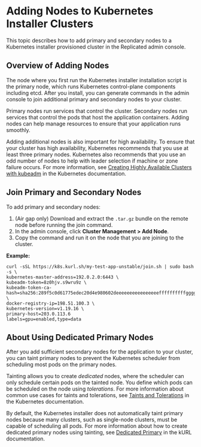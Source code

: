 # Adding Nodes to Kubernetes Installer Clusters

This topic describes how to add primary and secondary nodes to a Kubernetes installer provisioned cluster in the Replicated admin console.

## Overview of Adding Nodes

The node where you first run the Kubernetes installer installation script is the primary node, which runs Kubernetes control-plane components including etcd. After you install, you can generate commands in the admin console to join additional primary and secondary nodes to your cluster.

Primary nodes run services that control the cluster. Secondary nodes run services that control the pods that host the application containers. Adding nodes can help manage resources to ensure that your application runs smoothly.

Adding additional nodes is also important for high availability. To ensure that your cluster has high availability, Kubernetes recommends that you use at least three primary nodes. Kubernetes also recommends that you use an odd number of nodes to help with leader selection if machine or zone failure occurs. For more information, see [Creating Highly Available Clusters with kubeadm](https://kubernetes.io/docs/setup/production-environment/tools/kubeadm/high-availability/) in the Kubernetes documentation.

## Join Primary and Secondary Nodes

To add primary and secondary nodes:

1. (Air gap only) Download and extract the `.tar.gz` bundle on the remote node before running the join command.
1. In the admin console, click **Cluster Management > Add Node**.
1. Copy the command and run it on the node that you are joining to the cluster.

  **Example:**

  ```
  curl -sSL https://k8s.kurl.sh/my-test-app-unstable/join.sh | sudo bash -s \
  kubernetes-master-address=192.0.2.0:6443 \
  kubeadm-token=8z0hjv.s9wru9z \
  kubeadm-token-ca-hash=sha256:289f5c0d61775edec20d4e980602deeeeeeeeeeeeeeeeffffffffffggggggg \
  docker-registry-ip=198.51.100.3 \
  kubernetes-version=v1.19.16 \
  primary-host=203.0.113.6
  labels=gpu=enabled,type=data
  ```

## About Using Dedicated Primary Nodes

After you add sufficient secondary nodes for the application to your cluster, you can taint primary nodes to prevent the Kubernetes scheduler from scheduling most pods on the primary nodes.

Tainting allows you to create _dedicated_ nodes, where the scheduler can only schedule certain pods on the tainted node. You define which pods can be scheduled on the node using _tolerations_. For more information about common use cases for taints and tolerations, see [Taints and Tolerations](https://kubernetes.io/docs/concepts/scheduling-eviction/taint-and-toleration/) in the Kubernetes documentation.

By default, the Kubernetes installer does not automatically taint primary nodes because many clusters, such as single-node clusters, must be capable of scheduling all pods. For more information about how to create dedicated primary nodes using tainting, see [Dedicated Primary](https://kurl.sh/docs/install-with-kurl/dedicated-primary) in the kURL documentation.

